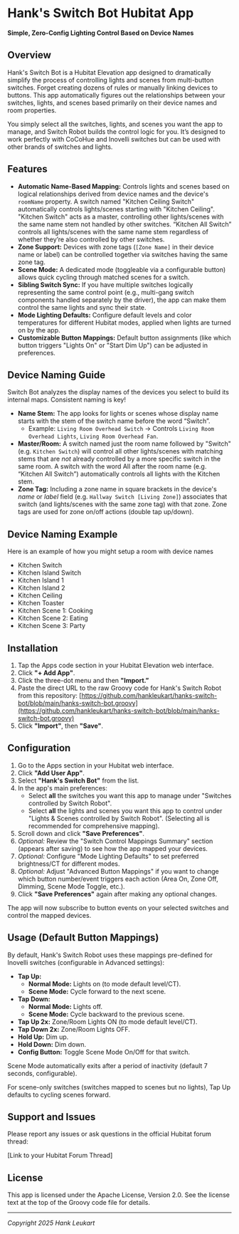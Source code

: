 # Hank's Switch Bot Hubitat App

**Simple, Zero-Config Lighting Control Based on Device Names**

## Overview

Hank's Switch Bot is a Hubitat Elevation app designed to dramatically simplify the process of controlling lights and scenes from multi-button switches. Forget creating dozens of rules or manually linking devices to buttons. This app automatically figures out the relationships between your switches, lights, and scenes based primarily on their device names and room properties.

You simply select all the switches, lights, and scenes you want the app to manage, and Switch Robot builds the control logic for you. It’s designed to work perfectly with CoCoHue and Inovelli switches but can be used with other brands of switches and lights.

## Features

- **Automatic Name-Based Mapping:** Controls lights and scenes based on logical relationships derived from device names and the device's `roomName` property. A switch named "Kitchen Ceiling Switch" automatically controls lights/scenes starting with "Kitchen Ceiling". "Kitchen Switch" acts as a master, controlling other lights/scenes with the same name stem not handled by other switches. “Kitchen All Switch” controls all lights/scenes with the same name stem regardless of whether they’re also controlled by other switches.
- **Zone Support:** Devices with zone tags (`[Zone Name]` in their device name or label) can be controlled together via switches having the same zone tag.
- **Scene Mode:** A dedicated mode (toggleable via a configurable button) allows quick cycling through matched scenes for a switch.
- **Sibling Switch Sync:** If you have multiple switches logically representing the same control point (e.g., multi-gang switch components handled separately by the driver), the app can make them control the same lights and sync their state.
- **Mode Lighting Defaults:** Configure default levels and color temperatures for different Hubitat modes, applied when lights are turned on by the app.
- **Customizable Button Mappings:** Default button assignments (like which button triggers "Lights On" or "Start Dim Up") can be adjusted in preferences.

## Device Naming Guide

Switch Bot analyzes the display names of the devices you select to build its internal maps. Consistent naming is key!

- **Name Stem:** The app looks for lights or scenes whose display name starts with the stem of the switch name before the word “Switch”.
    - Example: `Living Room Overhead Switch` -> Controls `Living Room Overhead Lights`, `Living Room Overhead Fan`.
- **Master/Room:** A switch named just the room name followed by "Switch" (e.g. `Kitchen Switch`) will control all other lights/scenes with matching stems that are *not* already controlled by a more specific switch in the same room. A switch with the word All after the room name (e.g. “Kitchen All Switch”) automatically controls all lights with the Kitchen stem.
- **Zone Tag:** Including a zone name in square brackets in the device's *name* or *label* field (e.g. `Hallway Switch [Living Zone]`) associates that switch (and lights/scenes with the same zone tag) with that zone. Zone tags are used for zone on/off actions (double tap up/down).

## Device Naming Example

Here is an example of how you might setup a room with device names

- Kitchen Switch
- Kitchen Island Switch
- Kitchen Island 1
- Kitchen Island 2
- Kitchen Ceiling
- Kitchen Toaster
- Kitchen Scene 1: Cooking
- Kitchen Scene 2: Eating
- Kitchen Scene 3: Party

## Installation

1. Tap the Apps code section in your Hubitat Elevation web interface.
2. Click **"+ Add App"**.
3. Click the three-dot menu and then **"Import.”** 
4. Paste the direct URL to the raw Groovy code for Hank's Switch Robot from this repository: [https://github.com/hankleukart/hanks-switch-bot/blob/main/hanks-switch-bot.groovy](https://github.com/hankleukart/hanks-switch-bot/blob/main/hanks-switch-bot.groovy)
5. Click **"Import"**, then **"Save"**.

## Configuration

1. Go to the Apps section in your Hubitat web interface.
2. Click **"Add User App"**.
3. Select **"Hank's Switch Bot"** from the list.
4. In the app's main preferences:
    - Select **all** the switches you want this app to manage under "Switches controlled by Switch Robot".
    - Select **all** the lights and scenes you want this app to control under "Lights & Scenes controlled by Switch Robot". (Selecting all is recommended for comprehensive mapping).
5. Scroll down and click **"Save Preferences"**.
6. *Optional:* Review the "Switch Control Mappings Summary" section (appears after saving) to see how the app mapped your devices.
7. *Optional:* Configure "Mode Lighting Defaults" to set preferred brightness/CT for different modes.
8. *Optional:* Adjust "Advanced Button Mappings" if you want to change which button number/event triggers each action (Area On, Zone Off, Dimming, Scene Mode Toggle, etc.).
9. Click **"Save Preferences"** again after making any optional changes.

The app will now subscribe to button events on your selected switches and control the mapped devices.

## Usage (Default Button Mappings)

By default, Hank's Switch Robot uses these mappings pre-defined for Inovelli switches (configurable in Advanced settings):

- **Tap Up:**
    - **Normal Mode:** Lights on (to mode default level/CT).
    - **Scene Mode:** Cycle forward to the next scene.
- **Tap Down:**
    - **Normal Mode:** Lights off.
    - **Scene Mode:** Cycle backward to the previous scene.
- **Tap Up 2x:** Zone/Room Lights ON (to mode default level/CT).
- **Tap Down 2x:** Zone/Room Lights OFF.
- **Hold Up:** Dim up.
- **Hold Down:** Dim down.
- **Config Button:** Toggle Scene Mode On/Off for that switch.

Scene Mode automatically exits after a period of inactivity (default 7 seconds, configurable).

For scene-only switches (switches mapped to scenes but no lights), Tap Up defaults to cycling scenes forward.

## Support and Issues

Please report any issues or ask questions in the official Hubitat forum thread:

[Link to your Hubitat Forum Thread]

## License

This app is licensed under the Apache License, Version 2.0. See the license text at the top of the Groovy code file for details.

---

*Copyright 2025 Hank Leukart*
